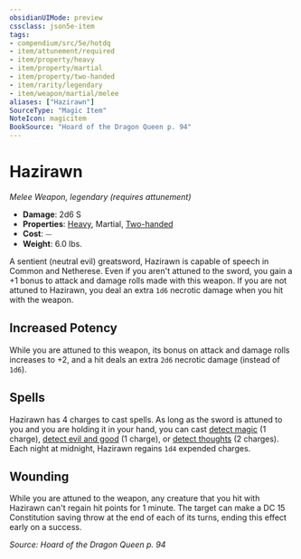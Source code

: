 ```yaml
---
obsidianUIMode: preview
cssclass: json5e-item
tags:
- compendium/src/5e/hotdq
- item/attunement/required
- item/property/heavy
- item/property/martial
- item/property/two-handed
- item/rarity/legendary
- item/weapon/martial/melee
aliases: ["Hazirawn"]
SourceType: "Magic Item"
NoteIcon: magicitem
BookSource: "Hoard of the Dragon Queen p. 94"
---
```

# Hazirawn
*Melee Weapon, legendary (requires attunement)*  

- **Damage**: 2d6 S
- **Properties**: [Heavy](/2-Mechanics/CLI/rules/item-properties.md#Heavy), Martial, [Two-handed](/2-Mechanics/CLI/rules/item-properties.md#Two-handed)
- **Cost**: ⏤
- **Weight**: 6.0 lbs.

A sentient (neutral evil) greatsword, Hazirawn is capable of speech in Common and Netherese. Even if you aren't attuned to the sword, you gain a +1 bonus to attack and damage rolls made with this weapon. If you are not attuned to Hazirawn, you deal an extra `1d6` necrotic damage when you hit with the weapon.

## Increased Potency

While you are attuned to this weapon, its bonus on attack and damage rolls increases to +2, and a hit deals an extra `2d6` necrotic damage (instead of `1d6`).

## Spells

Hazirawn has 4 charges to cast spells. As long as the sword is attuned to you and you are holding it in your hand, you can cast [detect magic](/2-Mechanics/CLI/spells/detect-magic.md) (1 charge), [detect evil and good](/2-Mechanics/CLI/spells/detect-evil-and-good.md) (1 charge), or [detect thoughts](/2-Mechanics/CLI/spells/detect-thoughts.md) (2 charges). Each night at midnight, Hazirawn regains `1d4` expended charges.

## Wounding

While you are attuned to the weapon, any creature that you hit with Hazirawn can't regain hit points for 1 minute. The target can make a DC 15 Constitution saving throw at the end of each of its turns, ending this effect early on a success.

*Source: Hoard of the Dragon Queen p. 94*